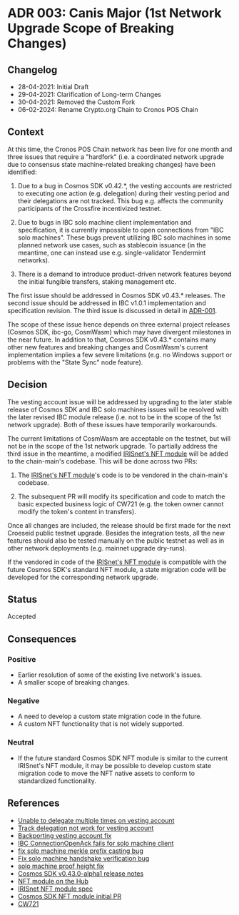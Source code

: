 # ADR 003: Canis Major (1st Network Upgrade Scope of Breaking Changes)

## Changelog
* 28-04-2021: Initial Draft
* 29-04-2021: Clarification of Long-term Changes
* 30-04-2021: Removed the Custom Fork
* 06-02-2024: Rename Crypto.org Chain to Cronos POS Chain

## Context

At this time, the Cronos POS Chain network has been live for one month and three issues that require a "hardfork" (i.e. a coordinated network upgrade due to consensus state machine-related breaking changes) have been identified:

1. Due to a bug in Cosmos SDK v0.42.*, the vesting accounts are restricted to executing one action (e.g. delegation) during their vesting period and their delegations are not tracked. This bug e.g. affects the community participants of the Crossfire incentivized testnet.

2. Due to bugs in IBC solo machine client implementation and specification, it is currently impossible to open connections from "IBC solo machines". These bugs prevent utilizing IBC solo machines in some planned network use cases, such as stablecoin issuance (in the meantime, one can instead use e.g. single-validator Tendermint networks).

3. There is a demand to introduce product-driven network features beyond the initial fungible transfers, staking management etc.

The first issue should be addressed in Cosmos SDK v0.43.* releases. The second issue should be addressed in IBC v1.0.1 implementation and specification revision. The third issue is discussed in detail in [ADR-001](./adr-001.md).

The scope of these issue hence depends on three external project releases (Cosmos SDK, ibc-go, CosmWasm) which may have divergent milestones in the near future. In addition to that, Cosmos SDK v0.43.* contains many other new features and breaking changes
and CosmWasm's current implementation implies a few severe limitations (e.g. no Windows support or problems with the "State Sync" node feature).

## Decision

The vesting account issue will be addressed by upgrading to the later stable release of Cosmos SDK 
and IBC solo machines issues will be resolved with the later revised IBC module release (i.e. not to be in the scope of the 1st network upgrade). Both of these issues have temporarily workarounds.

The current limitations of CosmWasm are acceptable on the testnet, but will not be in the scope of the 1st network upgrade.
To partially address the third issue in the meantime, a modified [IRISnet's NFT module](https://github.com/irisnet/irismod/tree/master/modules/nft) will be added to the chain-main's codebase. This will be done across two PRs:

1. The [IRISnet's NFT module](https://github.com/irisnet/irismod/tree/master/modules/nft)'s code is to be vendored in the chain-main's codebase.

2. The subsequent PR will modify its specification and code to match the basic expected business logic of CW721 (e.g. the token owner cannot modify the token's content in transfers).

Once all changes are included, the release should be first made for the next Croeseid public testnet upgrade. Besides the integration tests, all the new features should also be tested manually on the public testnet as well as in other network deployments (e.g. mainnet upgrade dry-runs).

If the vendored in code of the [IRISnet's NFT module](https://github.com/irisnet/irismod/tree/master/modules/nft)
is compatible with the future Cosmos SDK's standard NFT module, a state migration code will be developed for the corresponding network upgrade.

## Status

Accepted

## Consequences

### Positive
* Earlier resolution of some of the existing live network's issues.
* A smaller scope of breaking changes.

### Negative
* A need to develop a custom state migration code in the future.
* A custom NFT functionality that is not widely supported.

### Neutral
* If the future standard Cosmos SDK NFT module is similar to the current IRISnet's NFT module, it may be possible to develop custom state migration code to move the NFT native assets to conform to standardized functionality.

## References

* [Unable to delegate multiple times on vesting account](https://github.com/cosmos/cosmos-sdk/issues/8812)
* [Track delegation not work for vesting account](https://github.com/cosmos/cosmos-sdk/issues/8601)
* [Backporting vesting account fix](https://github.com/cosmos/cosmos-sdk/issues/9113#issuecomment-819693258)
* [IBC ConnectionOpenAck fails for solo machine client](https://github.com/cosmos/ibc-go/issues/119)
* [fix solo machine merkle prefix casting bug](https://github.com/cosmos/ibc-go/pull/122)
* [Fix solo machine handshake verification bug](https://github.com/cosmos/ibc-go/pull/120)
* [solo machine proof height fix](https://github.com/cosmos/ibc-go/pull/123)
* [Cosmos SDK v0.43.0-alpha1 release notes](https://github.com/cosmos/cosmos-sdk/releases/tag/v0.43.0-alpha1)
* [NFT module on the Hub](https://github.com/cosmos/cosmos-sdk/discussions/9065)
* [IRISnet NFT module spec](https://github.com/irisnet/irismod/tree/master/modules/nft/spec)
* [Cosmos SDK NFT module initial PR](https://github.com/cosmos/cosmos-sdk/pull/9174/files)
* [CW721](https://github.com/CosmWasm/cosmwasm-plus/tree/main/packages/cw721)
